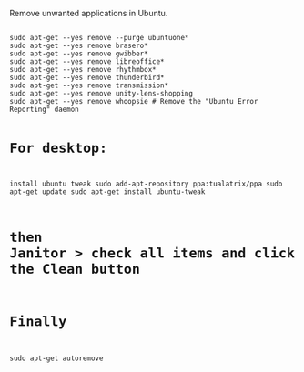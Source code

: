 <p>Remove unwanted applications in Ubuntu.</p>

<code>
sudo apt-get --yes remove --purge ubuntuone*
sudo apt-get --yes remove brasero*
sudo apt-get --yes remove gwibber*
sudo apt-get --yes remove libreoffice*
sudo apt-get --yes remove rhythmbox*
sudo apt-get --yes remove thunderbird*
sudo apt-get --yes remove transmission*
sudo apt-get --yes remove unity-lens-shopping
sudo apt-get --yes remove whoopsie # Remove the "Ubuntu Error Reporting" daemon

# For desktop:
install ubuntu tweak
sudo add-apt-repository ppa:tualatrix/ppa
sudo apt-get update
sudo apt-get install ubuntu-tweak
# then Janitor > check all items and click the Clean button

# Finally
sudo apt-get autoremove</code>